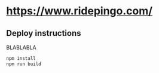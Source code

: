 # https://www.ridepingo.com/

## Deploy instructions

BLABLABLA

```bash
npm install
npm run build
```
